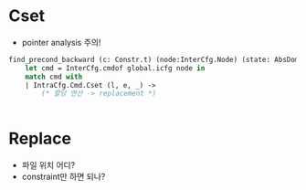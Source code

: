 # Cset
- pointer analysis 주의!
``` ocaml
find_precond_backward (c: Constr.t) (node:InterCfg.Node) (state: AbsDom.state) : Constr.t =
    let cmd = InterCfg.cmdof global.icfg node in
    match cmd with
    | IntraCfg.Cmd.Cset (l, e, _) ->
        (* 할당 연산 -> replacement *)
    
```
# Replace
- 파일 위치 어디?
- constraint만 하면 되나?